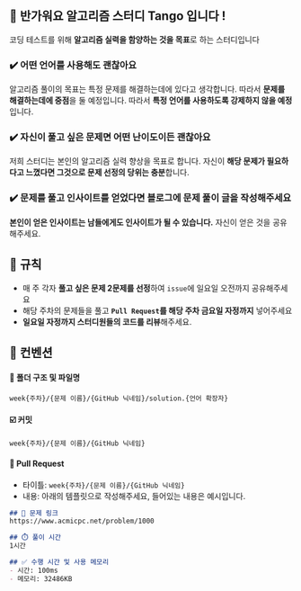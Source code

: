 ## 👋 반가워요 알고리즘 스터디 Tango 입니다 !

코딩 테스트를 위해 **알고리즘 실력을 함양하는 것을 목표**로 하는 스터디입니다

### ✔️ 어떤 언어를 사용해도 괜찮아요
알고리즘 풀이의 목표는 특정 문제를 해결하는데에 있다고 생각합니다. 따라서 **문제를 해결하는데에 중점**을 둘 예정입니다. 따라서 **특정 언어를 사용하도록 강제하지 않을 예정**입니다.

### ✔️ 자신이 풀고 싶은 문제면 어떤 난이도이든 괜찮아요
저희 스터디는 본인의 알고리즘 실력 향상을 목표로 합니다. 자신이 **해당 문제가 필요하다고 느꼈다면 그것으로 문제 선정의 당위는 충분**합니다.

### ✔️ 문제를 풀고 인사이트를 얻었다면 블로그에 문제 풀이 글을 작성해주세요
**본인이 얻은 인사이트는 남들에게도 인사이트가 될 수 있습니다.** 자신이 얻은 것을 공유해주세요.

## 🤝 규칙
- 매 주 각자 **풀고 싶은 문제 2문제를 선정**하여 `issue`에 일요일 오전까지 공유해주세요
- 해당 주차의 문제들을 풀고 **`Pull Request`를 해당 주차 금요일 자정까지** 넣어주세요
- **일요일 자정까지 스터디원들의 코드를 리뷰**해주세요.

## 🤝 컨벤션
#### 📁 폴더 구조 및 파일명
`week{주차}/{문제 이름}/{GitHub 닉네임}/solution.{언어 확장자}`

#### ☑️ 커밋
`week{주차}/{문제 이름}/{GitHub 닉네임}`

#### 📃 Pull Request
- 타이틀: `week{주차}/{문제 이름}/{GitHub 닉네임}`
- 내용: 아래의 템플릿으로 작성해주세요, 들어있는 내용은 예시입니다.
``` markdown
## 🔗 문제 링크
https://www.acmicpc.net/problem/1000

## ⏱️ 풀이 시간
1시간

## ✅ 수행 시간 및 사용 메모리
- 시간: 100ms
- 메모리: 32486KB
```